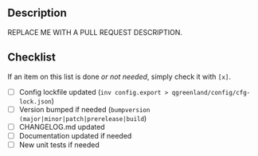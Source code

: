 ## Description

REPLACE ME WITH A PULL REQUEST DESCRIPTION.


## Checklist

If an item on this list is done _or not needed_, simply check it with `[x]`.

- [ ] Config lockfile updated (`inv config.export > qgreenland/config/cfg-lock.json`)
- [ ] Version bumped if needed (`bumpversion (major|minor|patch|prerelease|build`)
- [ ] CHANGELOG.md updated
- [ ] Documentation updated if needed
- [ ] New unit tests if needed
